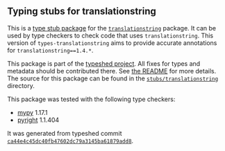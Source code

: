 ## Typing stubs for translationstring

This is a [type stub package](https://typing.python.org/en/latest/tutorials/external_libraries.html)
for the [`translationstring`](https://github.com/Pylons/translationstring) package. It can be used by type checkers
to check code that uses `translationstring`. This version of
`types-translationstring` aims to provide accurate annotations for
`translationstring==1.4.*`.

This package is part of the [typeshed project](https://github.com/python/typeshed).
All fixes for types and metadata should be contributed there.
See [the README](https://github.com/python/typeshed/blob/main/README.md)
for more details. The source for this package can be found in the
[`stubs/translationstring`](https://github.com/python/typeshed/tree/main/stubs/translationstring)
directory.

This package was tested with the following type checkers:
* [mypy](https://github.com/python/mypy/) 1.17.1
* [pyright](https://github.com/microsoft/pyright) 1.1.404

It was generated from typeshed commit
[`ca44e4c45dc40fb47602dc79a3145ba61879add8`](https://github.com/python/typeshed/commit/ca44e4c45dc40fb47602dc79a3145ba61879add8).